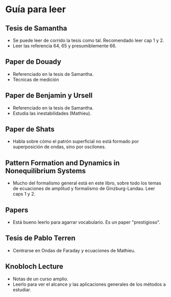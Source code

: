 # Guía para leer

## Tesis de Samantha

- Se puede leer de corrido la tesis como tal. Recomendado leer cap 1 y 2.
- Leer las referencia 64, 65 y presumiblemente 66.

## Paper de Douady
- Referenciado en la tesis de Samantha.
- Técnicas de medición

## Paper de Benjamin y Ursell 
- Referenciado en la tesis de Samantha.
- Estudia las inestabilidades (Mathieu).

## Paper de Shats

- Habla sobre cómo el patrón superficial no está formado por superposición de ondas, sino por oscilones.

## Pattern Formation and Dynamics in Nonequilibrium Systems

- Mucho del formalismo general está en este libro, sobre todo los temas de ecuaciones de amplitud y formalismo de Ginzburg-Landau. Leer caps 1 y 2.

## Papers

- Está bueno leerlo para agarrar vocabulario. Es un paper "prestigioso".

## Tesis de Pablo Terren

- Centrarse en Ondas de Faraday y ecuaciones de Mathieu.

## Knobloch Lecture
- Notas de un curso amplio.
- Leerlo para ver el alcance y las aplicaciones generales de los métodos a estudiar. 
